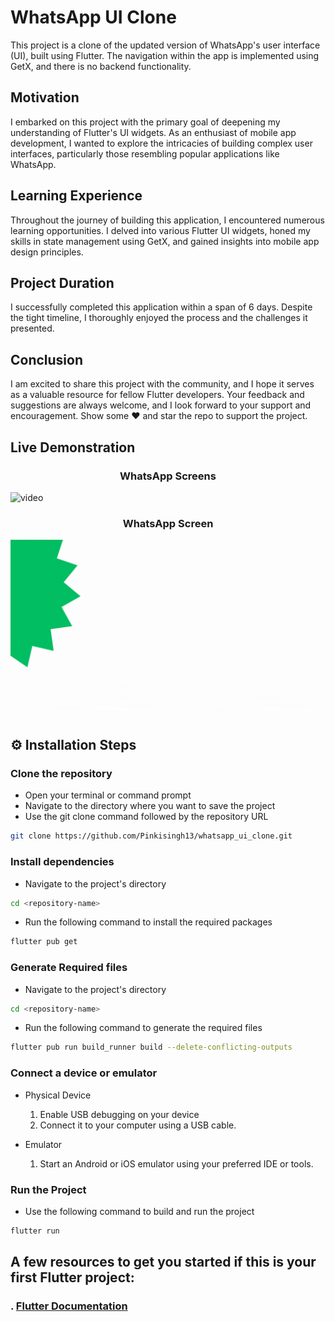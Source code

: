 # WhatsApp UI Clone

This project is a clone of the updated version of WhatsApp's user interface (UI), built using Flutter. The navigation within the app is implemented using GetX, and there is no backend functionality.

## Motivation
I embarked on this project with the primary goal of deepening my understanding of Flutter's UI widgets. As an enthusiast of mobile app development, I wanted to explore the intricacies of building complex user interfaces, particularly those resembling popular applications like WhatsApp.

## Learning Experience
Throughout the journey of building this application, I encountered numerous learning opportunities. I delved into various Flutter UI widgets, honed my skills in state management using GetX, and gained insights into mobile app design principles.

## Project Duration
I successfully completed this application within a span of 6 days. Despite the tight timeline, I thoroughly enjoyed the process and the challenges it presented.

## Conclusion
I am excited to share this project with the community, and I hope it serves as a valuable resource for fellow Flutter developers. Your feedback and suggestions are always welcome, and I look forward to your support and encouragement.
Show some ❤️ and star the repo to support the project.

## Live Demonstration

<h3 align="center"> WhatsApp Screens </h3>

![video](https://github.com/Pinkisingh13/Pinkisingh13/blob/main/Whatsapp_ui_video.gif)

<h3 align="center"> WhatsApp Screen </h3>

![video](https://github.com/Pinkisingh13/Pinkisingh13/blob/main/Whatsapp_ui_video2.gif)


## ⚙️ Installation Steps
### Clone the repository
- Open your terminal or command prompt
- Navigate to the directory where you want to save the project
- Use the git clone command followed by the repository URL

```sh
git clone https://github.com/Pinkisingh13/whatsapp_ui_clone.git
```
### Install dependencies

- Navigate to the project's directory

```sh
cd <repository-name>
```
  
- Run the following command to install the required packages

```sh
flutter pub get
```
### Generate Required files

- Navigate to the project's directory

```sh
cd <repository-name>
```

- Run the following command to generate the required files

```sh
flutter pub run build_runner build --delete-conflicting-outputs 
```

### Connect a device or emulator

* Physical Device

  1. Enable USB debugging on your device
  2. Connect it to your computer using a USB cable.

* Emulator

  1. Start an Android or iOS emulator using your preferred IDE or tools.
 
### Run the Project

- Use the following command to build and run the project

```sh
flutter run
```

## A few resources to get you started if this is your first Flutter project:

### . [Flutter Documentation ](https://docs.flutter.dev/)


